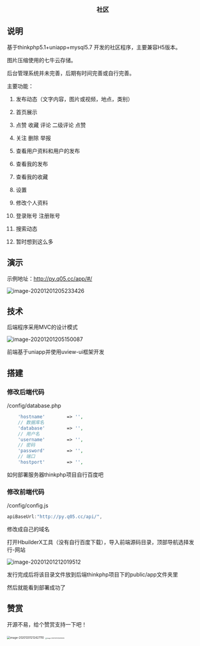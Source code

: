 
<h3 align="center">社区</h3>


## 说明

基于thinkphp5.1+uniapp+mysql5.7 开发的社区程序，主要兼容H5版本。

图片压缩使用的七牛云存储。

后台管理系统并未完善，后期有时间完善或自行完善。

主要功能：

1. 发布动态（文字内容，图片或视频，地点，类别）

2. 首页展示
3. 点赞 收藏 评论 二级评论 点赞
4. 关注 删除 举报
5. 查看用户资料和用户的发布
6. 查看我的发布
7. 查看我的收藏
8. 设置
9. 修改个人资料
10. 登录账号 注册账号
11. 搜索动态
12. 暂时想到这么多

## 演示

示例地址：http://py.q05.cc/app/#/

![image-20201201205233426](https://i.loli.net/2020/12/01/592qDXuopFLVOIN.png)

## 技术

后端程序采用MVC的设计模式

![image-20201201205150087](https://i.loli.net/2020/12/01/yHctFophfsSlkvW.png)



前端基于uniapp并使用uview-ui框架开发

## 搭建

### 修改后端代码

/config/database.php

```php
    'hostname'        => '',
    // 数据库名
    'database'        => '',
    // 用户名
    'username'        => '',
    // 密码
    'password'        => '',
    // 端口
    'hostport'        => '',
```

如何部署服务器thinkphp项目自行百度吧

### 修改前端代码

/config/config.js

```js
apiBaseUrl:"http://py.q05.cc/api/",
```

修改成自己的域名

打开HbuilderX工具（没有自行百度下载），导入前端源码目录，顶部导航选择发行-网站

![image-20201201212019512](C:\Users\33072\AppData\Roaming\Typora\typora-user-images\image-20201201212019512.png)

发行完成后将该目录文件放到后端thinkphp项目下的public/app文件夹里

然后就能看到部署成功了

## 赞赏

开源不易，给个赞赏支持一下吧！

<img src="C:\Users\33072\AppData\Roaming\Typora\typora-user-images\image-20201201212427110.png" alt="image-20201201212427110" style="zoom:50%;" />



<img src="https://i.loli.net/2020/12/01/9GRxOWNQEyPzt1Z.png" alt="image-20201201212439205" style="zoom:25%;" />